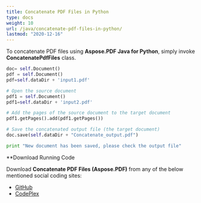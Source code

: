 ```yaml
---
title: Concatenate PDF Files in Python
type: docs
weight: 10
url: /java/concatenate-pdf-files-in-python/
lastmod: "2020-12-16"
---
```


To concatenate PDF files using **Aspose.PDF Java for Python**, simply invoke **ConcatenatePdfFiles** class.

```python
doc= self.Document()
pdf = self.Document()
pdf=self.dataDir + 'input1.pdf'

# Open the source document
pdf1 = self.Document()
pdf1=self.dataDir + 'input2.pdf'

# Add the pages of the source document to the target document
pdf1.getPages().add(pdf1.getPages())

# Save the concatenated output file (the target document)
doc.save(self.dataDir + "Concatenate_output.pdf")

print "New document has been saved, please check the output file"
```

**Download Running Code

Download **Concatenate PDF Files (Aspose.PDF)** from any of the below mentioned social coding sites:

- [GitHub](https://github.com/aspose-pdf/Aspose.PDF-for-Java/blob/master/Plugins/Aspose_Pdf_Java_for_Python/test/WorkingWithPages/ConcatenatePdfFiles/ConcatenatePdfFiles.py)
- [CodePlex](http://asposepdfjavapython.codeplex.com/SourceControl/latest#test/WorkingWithPages/ConcatenatePdfFiles/ConcatenatePdfFiles.py)
